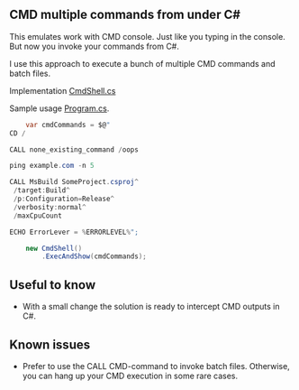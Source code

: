 ## CMD multiple commands from under C#
 
This emulates work with CMD console. Just like you typing in the console. But now you invoke your commands from C#.

I use this approach to execute a bunch of multiple CMD commands and batch files.

Implementation [CmdShell.cs](https://github.com/it3xl/cmd-multiple-commands-from-under-csharp/blob/master/CmdShellProj/CmdShell.cs)

Sample usage [Program.cs](https://github.com/it3xl/cmd-multiple-commands-from-under-csharp/blob/master/ConsoleRunner/Program.cs).

```csharp
    var cmdCommands = $@"
CD /

CALL none_existing_command /oops

ping example.com -n 5

CALL MsBuild SomeProject.csproj^
 /target:Build^
 /p:Configuration=Release^
 /verbosity:normal^
 /maxCpuCount

ECHO ErrorLever = %ERRORLEVEL%";

    new CmdShell()
        .ExecAndShow(cmdCommands);
```
## Useful to know

* With a small change the solution is ready to intercept CMD outputs in C#.

## Known issues

* Prefer to use the CALL CMD-command to invoke batch files. Otherwise, you can hang up your CMD execution in some rare cases.
